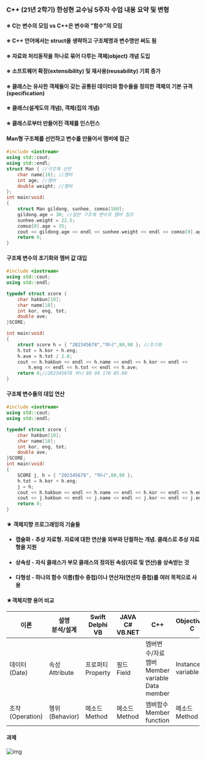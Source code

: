 ### C++ (21년 2학기) 한성현 교수님 5주차 수업 내용 요약 및 변형



#### ※ C는 변수의 모임 vs C++은 변수와 "함수"의 모임

#### ※ C++ 언어에서는 struct을 생략하고 구조체명과 변수명만 써도 됨

#### ※ 자료와 처리동작을 하나로 묶어 다루는 객체(object) 개념 도입

#### ※ 소프트웨어 확장(extensibility) 및 재사용(reusability) 기회 증가

#### ※ 클래스는 유사한 객체들이 갖는 공통된 데이터와 함수들을 정의한 객체의 기본 규격(specification)   

#### ※ 클래스(설계도의 개념), 객체(집의 개념)

#### ※ 클래스로부터 만들어진 객체를 인스턴스



#### Man형 구조체를 선언하고 변수를 만들어서 멤버에 접근

```c++
#include <iostream>
using std::cout;
using std::endl;
struct Man { //구조체 선언
	char name[10]; //멤버
	int age; //멤버
	double weight; //멤버
};
int main(void)
{
	struct Man gildong, sunhee, comso[160];
	gildong.age = 30; //일반 구조체 변수의 멤버 참조
	sunhee.weight = 22.5;
	comso[0].age = 35;
	cout << gildong.age << endl << sunhee.weight << endl << comso[0].age;
	return 0;
}
```



#### 구조체 변수의 초기화와 멤버 값 대입

```c++
#include <iostream>
using std::cout;
using std::endl;

typedef struct score {
	char hakbun[10];
	char name[10];
	int kor, eng, tot;
	double ave;
}SCORE;

int main(void)
{
	struct score h = { "202345678","하니",80,90 }; //초기화
	h.tot = h.kor + h.eng;
	h.ave = h.tot / 2.0;
	cout << h.hakbun << endl << h.name << endl << h.kor << endl <<
		h.eng << endl << h.tot << endl << h.ave;
	return 0;//202345678 하니 80 90 170 85.00
}
```



#### 구조체 변수들의 대입 연산

```c++
#include <iostream>
using std::cout;
using std::endl;

typedef struct score {
	char hakbun[10];
	char name[10];
	int kor, eng, tot;
	double ave;
}SCORE;
int main(void)
{
	SCORE j, h = { "202345678", "하니",80,90 };
	h.tot = h.kor + h.eng;
	j = h;
	cout << h.hakbun << endl << h.name << endl << h.kor << endl << h.eng << endl << h.tot;
	cout << j.hakbun << endl << j.name << endl << j.kor << endl << j.eng << endl << j.tot;
	return 0;
}
```



#### ★ 객체지향 프로그래밍의 기술들

- #### 캡슐화 - 추상 자료형. 자료에 대한 연산을 외부와 단절하는 개념. 클래스로 추상 자료형을 지원

- #### 상속성 - 자식 클래스가 부모 클래스의 정의된 속성(자료 및 연산)을 상속받는 것

- #### 다형성 - 하나의 함수 이름(함수 중첩)이나 연산자(연산자 중첩)를 여러 목적으로 사용



#### ★객체지향 용어 비교

| 이론                  | 설명<br />분석/설계  | Swift<br />Delphi<br />VB | JAVA<br />C#<br />VB.NET | C++                                                      | Objective-C            |
| --------------------- | -------------------- | ------------------------- | ------------------------ | -------------------------------------------------------- | ---------------------- |
| 데이터<br />(Date)    | 속성<br />Attribute  | 프로퍼티<br />Property    | 필드<br />Field          | 멤버변수/자료 멤버<br />Member variable<br />Data member | Instance<br />variable |
| 조작<br />(Operation) | 행위<br />(Behavior) | 메소드<br />Method        | 메소드<br />Method       | 멤버함수<br />Member function                            | 메소드<br />Method     |



#### 과제

![img](https://cdn.discordapp.com/attachments/886562351741018132/894960479741554688/20211005_233213.jpg)
